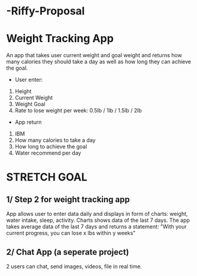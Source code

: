 # -Riffy-Proposal


# Weight Tracking App
An app that takes user current weight and goal weight and returns how many calories they should take a day as well as how long they can achieve the goal.

* User enter:
1. Height
2. Current Weight
3. Weight Goal
4. Rate to lose weight per week: 0.5lb / 1lb / 1.5lb / 2lb

 * App return
 1. IBM
 2. How many calories to take a day
 3. How long to achieve the goal
 4. Water recommend per day
 
 
# STRETCH GOAL 

## 1/ Step 2 for weight tracking app
App allows user to enter data daily and displays in form of charts: weight, water intake, sleep, activity.
Charts shows data of the last 7 days. The app takes average data of the last 7 days and returns a statement: 
"With your current progress, you can lose x lbs within y weeks"

## 2/ Chat App (a seperate project)
2 users can chat, send images, videos, file in real time.
